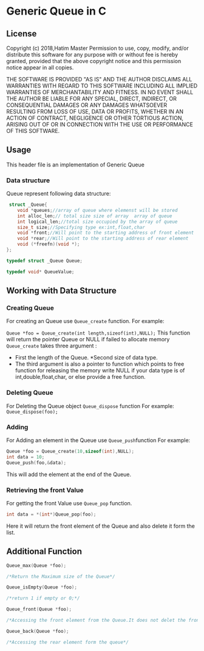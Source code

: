 # Generic Queue in C

## License

Copyright (c) 2018,Hatim Master
Permission to use, copy, modify, and/or distribute this software
for any purpose with or without fee is hereby granted, provided
that the above copyright notice and this permission notice appear
in all copies.

THE SOFTWARE IS PROVIDED "AS IS" AND THE AUTHOR DISCLAIMS ALL
WARRANTIES WITH REGARD TO THIS SOFTWARE INCLUDING ALL IMPLIED
WARRANTIES OF MERCHANTABILITY AND FITNESS. IN NO EVENT SHALL THE
AUTHOR BE LIABLE FOR ANY SPECIAL, DIRECT, INDIRECT, OR
CONSEQUENTIAL DAMAGES OR ANY DAMAGES WHATSOEVER RESULTING FROM
LOSS OF USE, DATA OR PROFITS, WHETHER IN AN ACTION OF CONTRACT,
NEGLIGENCE OR OTHER TORTIOUS ACTION, ARISING OUT OF OR IN
CONNECTION WITH THE USE OR PERFORMANCE OF THIS SOFTWARE.


## Usage
This header file is an implementation of Generic Queue

### Data structure
Queue represent following data structure:
```c
 struct _Queue{
	void *queues;//array of queue where elemenst will be stored
	int alloc_len;// total size size of array  array of queue
	int logical_len;//total size occupied by the array of queue
	size_t size;//Specifying type ex:int,float,char
	void *front;//Will point to the starting address of front element
	void *rear;//Will point to the starting address of rear element
	void (*freefn)(void *);
};

typedef struct _Queue Queue;

typedef void* QueueValue;
```
## Working with Data Structure

### Creating Queue
For creating an Queue use ```Queue_create``` function.
For example:

```Queue *foo = Queue_create(int length,sizeof(int),NULL);```
This function will return the pointer Queue or NULL if failed to allocate memory
```Queue_create``` takes three argument :
* First the length of the Queue.
*Second size of data type.
* The third argument is also a pointer to function which points to free function for
releasing the memory write NULL if your data type is of int,double,float,char, or else provide
a free function.

### Deleting Queue
For Deleting the Queue object ```Queue_dispose``` function
For example:
```Queue_dispose(foo);```

### Adding 
For Adding an element in the Queue use ```Queue_push```function
For example:
```c
Queue *foo = Queue_create(10,sizeof(int),NULL);
int data = 10;
Queue_push(foo,&data);
```
This will add the element at the end of the Queue.

### Retrieving the front Value
For getting the front Value use ```Queue_pop``` function.
```c
int data = *(int*)Queue_pop(foo);
```
Here it will return the front element of the Queue and also delete it form the list.

## Additional Function

```c
Queue_max(Queue *foo);

/*Return the Maximum size of the Queue*/

```
```c
Queue_isEmpty(Queue *foo);

/*return 1 if empty or 0;*/
```
```c
Queue_front(Queue *foo);

/*Accessing the front element from the Queue.It does not delet the front element from the Queue*/
```
```c
Queue_back(Queue *foo);

/*Accessing the rear element form the queue*/
```
